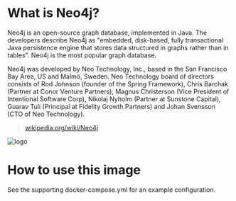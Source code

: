 # What is Neo4j?

Neo4j is an open-source graph database, implemented in Java. The developers describe Neo4j as "embedded, disk-based, fully transactional Java persistence engine that stores data structured in graphs rather than in tables". Neo4j is the most popular graph database.

Neo4j was developed by Neo Technology, Inc., based in the San Francisco Bay Area, US and Malmö, Sweden. Neo Technology board of directors consists of Rod Johnson (founder of the Spring Framework), Chris Barchak (Partner at Conor Venture Partners), Magnus Christerson (Vice President of Intentional Software Corp), Nikolaj Nyholm (Partner at Sunstone Capital), Guarav Tuli (Principal at Fidelity Growth Partners) and Johan Svensson (CTO of Neo Technology).

> [wikipedia.org/wiki/Neo4j](https://en.wikipedia.org/wiki/Neo4j)

![logo](http://neo4j.com/wp-content/themes/neo4jweb/assets/images/neo4j-logo-2015.png)

# How to use this image

See the supporting docker-compose.yml for an example configuration.